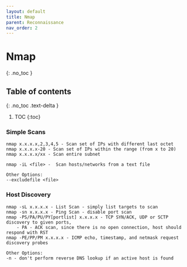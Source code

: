 ```yaml
---
layout: default
title: Nmap
parent: Reconnaissance
nav_order: 2
---
```




# Nmap
{: .no_toc }

## Table of contents
{: .no_toc .text-delta }

1. TOC
{:toc}


### Simple Scans
```
nmap x.x.x.x,2,3,4,5 - Scan set of IPs with different last octet  
nmap x.x.x.x-20 - Scan set of IPs within the range (from x to 20)  
nmap x.x.x.x/xx - Scan entire subnet  
```
```
nmap -iL <file> -  Scan hosts/networks from a text file  

Other Options:
--excludefile <file>
```

### Host Discovery
```
nmap -sL x.x.x.x - List Scan - simply list targets to scan
nmap -sn x.x.x.x - Ping Scan - disable port scan
nmap -PS/PA/PU/PY[portlist] x.x.x.x - TCP SYN/ACK, UDP or SCTP discovery to given ports, 
    - PA - ACK scan, since there is no open connection, host should respond with RST
nmap -PE/PP/PM x.x.x.x - ICMP echo, timestamp, and netmask request discovery probes

Other Options:
-n - don't perform reverse DNS lookup if an active host is found
```


